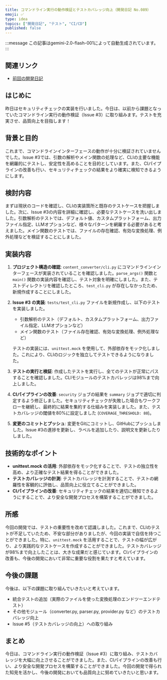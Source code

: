 ```yaml
---
title: コマンドライン実行の動作検証とテストカバレッジ向上（開発日記 No.089）
emoji: ✅
type: idea
topics: ["開発日記", "テスト", "CI/CD"]
published: false
---
```


:::message
この記事はgemini-2.0-flash-001によって自動生成されています。
:::

## 関連リンク
- [前回の開発日記](https://zenn.dev/centervil/articles/2025-05-27_088_dev-diary)

## はじめに
昨日はセキュリティチェックの実装を行いました。今日は、以前から課題となっていたコマンドライン実行の動作検証（Issue #3）に取り組みます。テストを充実させ、品質向上を目指します！

## 背景と目的
これまで、コマンドラインインターフェースの動作が十分に検証されていませんでした。Issue #3では、引数の解析やメイン関数の処理など、CLIの主要な機能を網羅的にテストし、安定性を高めることを目的としています。また、CIパイプラインの改善も行い、セキュリティチェックの結果をより確実に検知できるようにします。

## 検討内容
まずは現状のコードを確認し、CLIの実装箇所と既存のテストケースを把握しました。次に、Issue #3の内容を詳細に確認し、必要なテストケースを洗い出しました。引数解析のテストでは、デフォルト値、カスタムプラットフォーム、出力ファイル指定、LLMオプションなど、様々なパターンを網羅する必要があると考えました。メイン関数のテストでは、ファイルの存在確認、有効な変換処理、例外処理などを検証することにしました。

## 実装内容
1.  **プロジェクト構造の確認**:
    `content_converter/cli.py` にコマンドラインインターフェースが実装されていることを確認しました。`parse_args()` 関数と `main()` 関数の実装内容を確認し、テスト対象を明確にしました。また、テストディレクトリを確認したところ、`test_cli.py` が存在しなかったため、新規作成することにしました。

2.  **Issue #3 の実装**:
    `tests/test_cli.py` ファイルを新規作成し、以下のテストを実装しました。

    *   引数解析のテスト（デフォルト、カスタムプラットフォーム、出力ファイル指定、LLMオプションなど）
    *   メイン関数のテスト（ファイル存在確認、有効な変換処理、例外処理など）

    テストの実装には、`unittest.mock` を使用して、外部依存をモック化しました。これにより、CLIのロジックを独立してテストできるようになりました。

3.  **テストの実行と検証**:
    作成したテストを実行し、全てのテストが正常にパスすることを確認しました。CLIモジュールのテストカバレッジは98%まで向上しました。

4.  **CIパイプラインの改善**:
    `security` ジョブの結果を `summary` ジョブで適切に判定するよう修正しました。セキュリティチェックが失敗した場合もワークフローを継続し、最終的に結果を集約する仕組みを実装しました。また、テストカバレッジの閾値を80%に設定しました (`COVERAGE_THRESHOLD: 80`)。

5.  **変更のコミットとプッシュ**:
    変更をGitにコミットし、GitHubにプッシュしました。Issue #3の進捗を更新し、ラベルを追加したり、説明文を更新したりしました。

## 技術的なポイント
*   **unittest.mock の活用**: 外部依存をモック化することで、テストの独立性を高め、より正確なテスト結果を得ることができました。
*   **テストカバレッジの計測**: テストカバレッジを計測することで、テストの網羅性を客観的に評価し、品質向上に役立てることができました。
*   **CIパイプラインの改善**: セキュリティチェックの結果を適切に検知できるようにすることで、より安全な開発プロセスを構築することができました。

## 所感
今回の開発では、テストの重要性を改めて認識しました。これまで、CLIのテストが不足していたため、不安な部分がありましたが、今回の実装で自信を持つことができました。特に、`unittest.mock` を活用することで、テストの幅が広がり、より実践的なテストケースを作成することができました。テストカバレッジが98%まで向上したことは、大きな成果だと感じています。CIパイプラインの改善も、今後の開発において非常に重要な役割を果たすと考えています。

## 今後の課題
今後は、以下の課題に取り組んでいきたいと考えています。

*   統合テストの追加（実際のファイルを使った変換処理のエンドツーエンドテスト）
*   その他モジュール（converter.py, parser.py, provider.py など）のテストカバレッジ向上
*   Issue #5（テストカバレッジの向上）への取り組み

## まとめ
今日は、コマンドライン実行の動作検証（Issue #3）に取り組み、テストカバレッジを大幅に向上させることができました。また、CIパイプラインの改善も行い、より安全な開発プロセスを構築することができました。今回の開発で得られた知見を活かし、今後の開発においても品質向上に努めていきたいと思います。